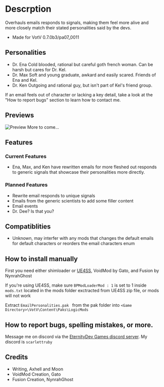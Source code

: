 # Descrption
Overhauls emails responds to signals, making them feel more alive and more closely match their stated personalities said by the devs.
- Made for VotV 0.7.0b3/pa07_0011

## Personalities
- Dr. Ena
	Cold blooded, rational but careful goth french woman. Can be harsh but cares for Dr. Kel.
- Dr. Max
	Soft and young graduate, awkard and easily scared. Friends of Ena and Kel.
- Dr. Ken
	Outgoing and rational guy, but isn't part of Kel's friend group.

If an email feels out of character or lacking a key detail, take a look at the "How to report bugs" section to learn how to contact me.

## Previews
![Preview](https://i.ibb.co/xDRS4G1/email-example1.png?raw=true)
More to come...

## Features
### Current Features
- Ena, Max, and Ken have rewritten emails for more fleshed out responds to generic signals that showcase their personalities more directly.

### Planned Features
- Rewrite email responds to unique signals
- Emails from the generic scientists to add some filler content
- Email events
- Dr. Dee? Is that you?

## Compatiblities 
- Unknown, may interfer with any mods that changes the default emails for default characters or reorders the email characters enum

## How to install manually
First you need either shimloader or [UE4SS](https://github.com/UE4SS-RE/RE-UE4SS/releases/tag/v3.0.1), VoidMod by Gato, and Fusion by NynrahGhost

If you're using UE4SS, make sure ` BPModLoaderMod : 1 ` is set to 1 inside ` mods.txt ` located in the mods folder exctracted from UE4SS zip file, or mods will not work

Extract  `EmailPersonalities.pak ` from the pak folder into ` <Game Directory>\VotV\Content\Paks\LogicMods `

## How to report bugs, spelling mistakes, or more.
Message me on discord via the [EternityDev Games discord server](https://discord.com/invite/WKBvqu4tjV). My discord is ` scarlettruby `

## Credits
- Writing, Axhell and Moon
- VoidMod Creation, Gato
- Fusion Creation, NynrahGhost